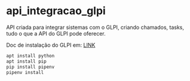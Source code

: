 # api_integracao_glpi
API criada para integrar sistemas com o GLPI, criando chamados, tasks, tudo o que a API do GLPI pode oferecer.

Doc de instalação do GLPI em:
[LINK](https://faq.teclib.com/03_knowledgebase/procedures/install_glpi/)

```bash
apt install python
apt install pip
pip install pipenv
pipenv install
```` 
